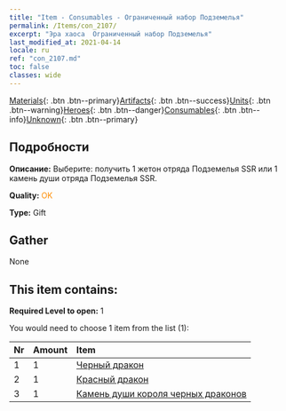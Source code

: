 ```yaml
---
title: "Item - Consumables - Ограниченный набор Подземелья"
permalink: /Items/con_2107/
excerpt: "Эра хаоса  Ограниченный набор Подземелья"
last_modified_at: 2021-04-14
locale: ru
ref: "con_2107.md"
toc: false
classes: wide
---
```

 [Materials](/ru/Items/){: .btn .btn--primary}[Artifacts](/ru/Items/Artifacts/){: .btn .btn--success}[Units](/ru/Items/Units/){: .btn .btn--warning}[Heroes](/ru/Items/Heroes/){: .btn .btn--danger}[Consumables](/ru/Items/Consumables/){: .btn .btn--info}[Unknown](/ru/Items/Unknown/){: .btn .btn--primary}

## Подробности
 **Описание:** Выберите: получить 1 жетон отряда Подземелья SSR или 1 камень души отряда Подземелья SSR.

 **Quality:** <span style="color: #FF8C00">OK</span>

 **Type:** Gift

## Gather

  None

## This item contains:

 **Required Level to open:** 1

 You would need to choose 1 item from the list (1):

  | Nr | Amount |     Item    |
  |:---|:-------|:------------|
  | 1 | 1 | [Черный дракон](/ru/Items/unt_250/) | 
  | 2 | 1 | [Красный дракон](/ru/Items/unt_251/) | 
  | 3 | 1 | [Камень души короля черных драконов](/ru/Items/unt_334/) | 
